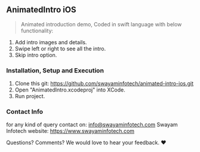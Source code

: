 ## AnimatedIntro iOS
> Animated introduction demo, Coded in swift language with below functionality:

1. Add intro images and details.
2. Swipe left or right to see all the intro.
3. Skip intro option.


### Installation, Setup and Execution

1. Clone this git: https://github.com/swayaminfotech/animated-intro-ios.git
2. Open "AnimatedIntro.xcodeproj" into XCode.
3. Run project.


### Contact Info

for any kind of query contact on: info@swayaminfotech.com
Swayam Infotech website: https://www.swayaminfotech.com

Questions? Comments? We would love to hear your feedback. :heart:
